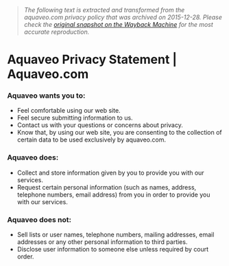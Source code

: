> *The following text is extracted and transformed from the aquaveo.com privacy policy that was archived on 2015-12-28. Please check the [original snapshot on the Wayback Machine](https://web.archive.org/web/20151228210435id_/http%3A//www.aquaveo.com/privacy) for the most accurate reproduction.*

# Aquaveo Privacy Statement | Aquaveo.com

### Aquaveo wants you to:

  * Feel comfortable using our web site.
  * Feel secure submitting information to us.
  * Contact us with your questions or concerns about privacy.
  * Know that, by using our web site, you are consenting to the collection of certain data to be used exclusively by aquaveo.com.



### Aquaveo does:

  * Collect and store information given by you to provide you with our services.
  * Request certain personal information (such as names, address, telephone numbers, email address) from you in order to provide you with our services.



### Aquaveo does not:

  * Sell lists or user names, telephone numbers, mailing addresses, email addresses or any other personal information to third parties.
  * Disclose user information to someone else unless required by court order.


